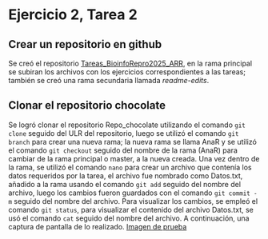# Ejercicio 2, Tarea 2

## Crear un repositorio en github

Se creó el repositorio [Tareas_BioinfoRepro2025_ARR](https://github.com/Ana-ingravida/Tareas_BioinfoRepro2025_ARR), en la rama principal se subiran los archivos con los ejercicios correspondientes a las tareas; también se creó una rama secundaria llamada *readme-edits*.



## Clonar el repositorio chocolate

Se logró clonar el repositorio Repo_chocolate utilizando el comando `git clone` seguido del ULR del repositorio, luego se utilizó el comando `git branch` para crear una nueva rama; la nueva rama se llama AnaR y se utilizó el comando `git checkout` seguido del nombre de la rama (AnaR) para cambiar de la rama principal o master, a la nueva creada.
Una vez dentro de la rama, se utilizó el comando `nano` para crear un archivo que contenía los datos requeridos por la tarea, el archivo fue nombrado como Datos.txt, añadido a la rama usando el comando `git add` seguido del nombre del archivo, luego los cambios fueron guardados con el comando `git commit -m` seguido del nombre del archivo.
Para visualizar los cambios, se empleó el comando `git status`, para visualizar el contenido del archivo Datos.txt, se usó el comando `cat` seguido del nombre del archivo.
A continuación, una captura de pantalla de lo realizado.
[Imagen de prueba](https://drive.google.com/file/d/1ameQjcy5jlVzHKCeakq9fHAZnwwS9zmJ/view?usp=drive_link)











